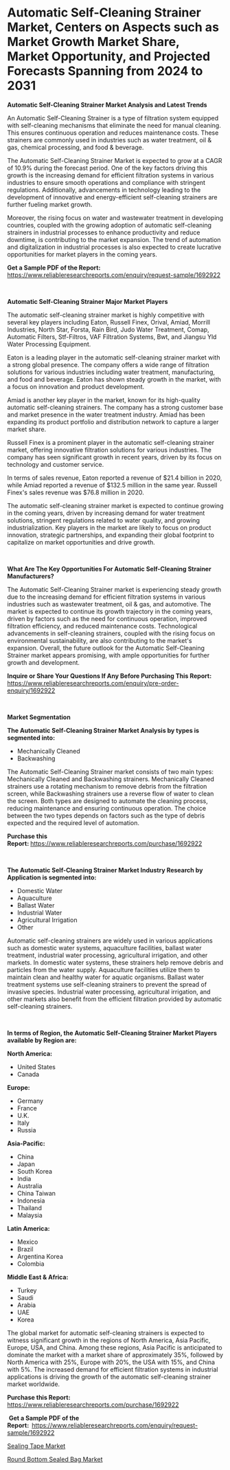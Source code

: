 <p><h1>Automatic Self-Cleaning Strainer Market, Centers on Aspects such as Market Growth Market Share, Market Opportunity, and Projected Forecasts Spanning from 2024 to 2031</h1></p><p><strong>Automatic Self-Cleaning Strainer Market Analysis and Latest Trends</strong></p>
<p><p>An Automatic Self-Cleaning Strainer is a type of filtration system equipped with self-cleaning mechanisms that eliminate the need for manual cleaning. This ensures continuous operation and reduces maintenance costs. These strainers are commonly used in industries such as water treatment, oil & gas, chemical processing, and food & beverage.</p><p>The Automatic Self-Cleaning Strainer Market is expected to grow at a CAGR of 10.9% during the forecast period. One of the key factors driving this growth is the increasing demand for efficient filtration systems in various industries to ensure smooth operations and compliance with stringent regulations. Additionally, advancements in technology leading to the development of innovative and energy-efficient self-cleaning strainers are further fueling market growth.</p><p>Moreover, the rising focus on water and wastewater treatment in developing countries, coupled with the growing adoption of automatic self-cleaning strainers in industrial processes to enhance productivity and reduce downtime, is contributing to the market expansion. The trend of automation and digitalization in industrial processes is also expected to create lucrative opportunities for market players in the coming years.</p></p>
<p><strong>Get a Sample PDF of the Report:&nbsp;</strong> <a href="https://www.reliableresearchreports.com/enquiry/request-sample/1692922">https://www.reliableresearchreports.com/enquiry/request-sample/1692922</a></p>
<p>&nbsp;</p>
<p><strong>Automatic Self-Cleaning Strainer Major Market Players</strong></p>
<p><p>The automatic self-cleaning strainer market is highly competitive with several key players including Eaton, Russell Finex, Orival, Amiad, Morrill Industries, North Star, Forsta, Rain Bird, Judo Water Treatment, Comap, Automatic Filters, Stf-Filtros, VAF Filtration Systems, Bwt, and Jiangsu Yld Water Processing Equipment.</p><p>Eaton is a leading player in the automatic self-cleaning strainer market with a strong global presence. The company offers a wide range of filtration solutions for various industries including water treatment, manufacturing, and food and beverage. Eaton has shown steady growth in the market, with a focus on innovation and product development.</p><p>Amiad is another key player in the market, known for its high-quality automatic self-cleaning strainers. The company has a strong customer base and market presence in the water treatment industry. Amiad has been expanding its product portfolio and distribution network to capture a larger market share.</p><p>Russell Finex is a prominent player in the automatic self-cleaning strainer market, offering innovative filtration solutions for various industries. The company has seen significant growth in recent years, driven by its focus on technology and customer service.</p><p>In terms of sales revenue, Eaton reported a revenue of $21.4 billion in 2020, while Amiad reported a revenue of $132.5 million in the same year. Russell Finex's sales revenue was $76.8 million in 2020.</p><p>The automatic self-cleaning strainer market is expected to continue growing in the coming years, driven by increasing demand for water treatment solutions, stringent regulations related to water quality, and growing industrialization. Key players in the market are likely to focus on product innovation, strategic partnerships, and expanding their global footprint to capitalize on market opportunities and drive growth.</p></p>
<p>&nbsp;</p>
<p><strong>What Are The Key Opportunities For Automatic Self-Cleaning Strainer Manufacturers?</strong></p>
<p><p>The Automatic Self-Cleaning Strainer market is experiencing steady growth due to the increasing demand for efficient filtration systems in various industries such as wastewater treatment, oil & gas, and automotive. The market is expected to continue its growth trajectory in the coming years, driven by factors such as the need for continuous operation, improved filtration efficiency, and reduced maintenance costs. Technological advancements in self-cleaning strainers, coupled with the rising focus on environmental sustainability, are also contributing to the market's expansion. Overall, the future outlook for the Automatic Self-Cleaning Strainer market appears promising, with ample opportunities for further growth and development.</p></p>
<p><strong>Inquire or Share Your Questions If Any Before Purchasing This Report:</strong> <a href="https://www.reliableresearchreports.com/enquiry/pre-order-enquiry/1692922">https://www.reliableresearchreports.com/enquiry/pre-order-enquiry/1692922</a></p>
<p>&nbsp;</p>
<p><strong>Market Segmentation</strong></p>
<p><strong>The Automatic Self-Cleaning Strainer Market Analysis by types is segmented into:</strong></p>
<p><ul><li>Mechanically Cleaned</li><li>Backwashing</li></ul></p>
<p><p>The Automatic Self-Cleaning Strainer market consists of two main types: Mechanically Cleaned and Backwashing strainers. Mechanically Cleaned strainers use a rotating mechanism to remove debris from the filtration screen, while Backwashing strainers use a reverse flow of water to clean the screen. Both types are designed to automate the cleaning process, reducing maintenance and ensuring continuous operation. The choice between the two types depends on factors such as the type of debris expected and the required level of automation.</p></p>
<p><strong>Purchase this Report:&nbsp;</strong><a href="https://www.reliableresearchreports.com/purchase/1692922">https://www.reliableresearchreports.com/purchase/1692922</a></p>
<p>&nbsp;</p>
<p><strong>The Automatic Self-Cleaning Strainer Market Industry Research by Application is segmented into:</strong></p>
<p><ul><li>Domestic Water</li><li>Aquaculture</li><li>Ballast Water</li><li>Industrial Water</li><li>Agricultural Irrigation</li><li>Other</li></ul></p>
<p><p>Automatic self-cleaning strainers are widely used in various applications such as domestic water systems, aquaculture facilities, ballast water treatment, industrial water processing, agricultural irrigation, and other markets. In domestic water systems, these strainers help remove debris and particles from the water supply. Aquaculture facilities utilize them to maintain clean and healthy water for aquatic organisms. Ballast water treatment systems use self-cleaning strainers to prevent the spread of invasive species. Industrial water processing, agricultural irrigation, and other markets also benefit from the efficient filtration provided by automatic self-cleaning strainers.</p></p>
<p>&nbsp;</p>
<p><strong>In terms of Region, the Automatic Self-Cleaning Strainer Market Players available by Region are:</strong></p>
<p>
    <p> <strong> North America: </strong>
        <ul>
            <li>United States</li>
            <li>Canada</li>
        </ul>
        </p> 
    <p> <strong> Europe: </strong>
        <ul>
            <li>Germany</li>
            <li>France</li>
            <li>U.K.</li>
            <li>Italy</li>
            <li>Russia</li>
        </ul>
        </p> 
    <p> <strong> Asia-Pacific: </strong>
        <ul>
            <li>China</li>
            <li>Japan</li>
            <li>South Korea</li>
            <li>India</li>
            <li>Australia</li>
            <li>China Taiwan</li>
            <li>Indonesia</li>
            <li>Thailand</li>
            <li>Malaysia</li>
        </ul>
        </p> 
    <p> <strong> Latin America: </strong>
        <ul>
            <li>Mexico</li>
            <li>Brazil</li>
            <li>Argentina Korea</li>
            <li>Colombia</li>
        </ul>
        </p> 
    <p> <strong> Middle East & Africa: </strong>
        <ul>
            <li>Turkey</li>
            <li>Saudi</li>
            <li>Arabia</li>
            <li>UAE</li>
            <li>Korea</li>
        </ul>
    </p>
    </p>
<p><p>The global market for automatic self-cleaning strainers is expected to witness significant growth in the regions of North America, Asia Pacific, Europe, USA, and China. Among these regions, Asia Pacific is anticipated to dominate the market with a market share of approximately 35%, followed by North America with 25%, Europe with 20%, the USA with 15%, and China with 5%. The increased demand for efficient filtration systems in industrial applications is driving the growth of the automatic self-cleaning strainer market worldwide.</p></p>
<p><strong>Purchase this Report: </strong><a href="https://www.reliableresearchreports.com/purchase/1692922">https://www.reliableresearchreports.com/purchase/1692922</a></p>
<p>&nbsp;<strong>Get a Sample PDF of the Report:&nbsp;&nbsp;</strong><a href="https://www.reliableresearchreports.com/enquiry/request-sample/1692922">https://www.reliableresearchreports.com/enquiry/request-sample/1692922</a></p>
<p><strong></strong></p>
<p><p><a href="https://issuu.com/reportprime-2/docs/sealing-tape-market-size-2030.pptx">Sealing Tape Market</a></p><p><a href="https://issuu.com/reportprime-2/docs/round-bottom-sealed-bag-market-size-2030.pptx">Round Bottom Sealed Bag Market</a></p></p>